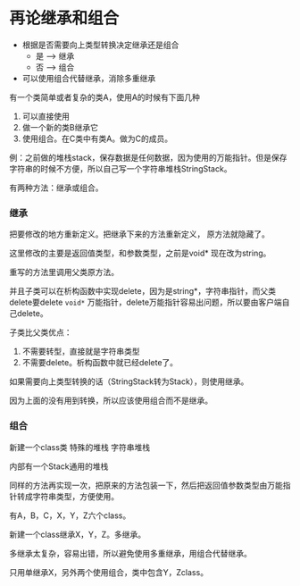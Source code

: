 # 再论继承和组合

- 根据是否需要向上类型转换决定继承还是组合
  - 是 --> 继承
  - 否 --> 组合
- 可以使用组合代替继承，消除多重继承

有一个类简单或者复杂的类A，使用A的时候有下面几种

1. 可以直接使用
2. 做一个新的类B继承它
3. 使用组合。在C类中有类A。做为C的成员。

例：之前做的堆栈stack，保存数据是任何数据，因为使用的万能指针。但是保存字符串的时候不方便，所以自己写一个字符串堆栈StringStack。

有两种方法：继承或组合。

### 继承

把要修改的地方重新定义。把继承下来的方法重新定义， 原方法就隐藏了。

这里修改的主要是返回值类型，和参数类型，之前是void* 现在改为string。

重写的方法里调用父类原方法。

并且子类可以在析构函数中实现delete，因为是string*，字符串指针，而父类delete要delete `void*` 万能指针，delete万能指针容易出问题，所以要由客户端自己delete。

子类比父类优点：

1. 不需要转型，直接就是字符串类型
2. 不需要delete。析构函数中就已经delete了。



如果需要向上类型转换的话（StringStack转为Stack），则使用继承。

因为上面的没有用到转换，所以应该使用组合而不是继承。



### 组合

新建一个class类 特殊的堆栈 字符串堆栈

内部有一个Stack通用的堆栈

同样的方法再实现一次，把原来的方法包装一下，然后把返回值参数类型由万能指针转成字符串类型，方便使用。





有A，B，C，X，Y，Z六个class。

新建一个class继承X，Y，Z。多继承。

多继承太复杂，容易出错，所以避免使用多重继承，用组合代替继承。

只用单继承X，另外两个使用组合，类中包含Y，Zclass。